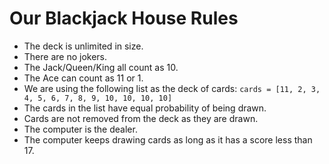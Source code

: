# Our Blackjack House Rules

- The deck is unlimited in size.
- There are no jokers.
- The Jack/Queen/King all count as 10.
- The Ace can count as 11 or 1.
- We are using the following list as the deck of cards: 
  `cards = [11, 2, 3, 4, 5, 6, 7, 8, 9, 10, 10, 10, 10]`
- The cards in the list have equal probability of being drawn.
- Cards are not removed from the deck as they are drawn.
- The computer is the dealer.
- The computer keeps drawing cards as long as it has a score less than 17.
